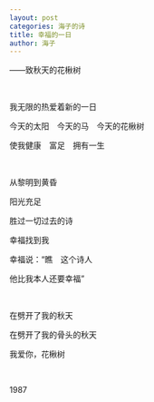 ```yaml
---
layout: post
categories: 海子的诗
title: 幸福的一日
author: 海子
---
```


——致秋天的花楸树

&nbsp;

我无限的热爱着新的一日

今天的太阳　今天的马　今天的花楸树

使我健康　富足　拥有一生

&nbsp;

从黎明到黄昏

阳光充足

胜过一切过去的诗

幸福找到我

幸福说：“瞧　这个诗人

他比我本人还要幸福”

&nbsp;

在劈开了我的秋天

在劈开了我的骨头的秋天

我爱你，花楸树

&nbsp;

1987
